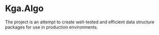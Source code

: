 # Kga.Algo
The project is an attempt to create well-tested and efficient data structure packages for use in production environments.


